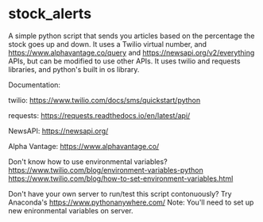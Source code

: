 # stock_alerts

A simple python script that sends you articles based on the percentage the stock goes up and down. It uses 
a Twilio virtual number, and https://www.alphavantage.co/query and https://newsapi.org/v2/everything APIs,
but can be modified to use other APIs. It uses twilio and requests libraries, and 
python's built in os library.

Documentation:

twilio:
https://www.twilio.com/docs/sms/quickstart/python

requests:
https://requests.readthedocs.io/en/latest/api/

NewsAPI:
https://newsapi.org/

Alpha Vantage:
https://www.alphavantage.co/

Don't know how to use environmental variables?
https://www.twilio.com/blog/environment-variables-python
https://www.twilio.com/blog/how-to-set-environment-variables.html

Don't have your own server to run/test this script contonuously? 
Try Anaconda's https://www.pythonanywhere.com/
Note: You'll need to set up new enironmental variables on server.